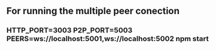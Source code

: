 ## For running the multiple peer conection ##
### HTTP_PORT=3003 P2P_PORT=5003 PEERS=ws://localhost:5001,ws://localhost:5002 npm start ###
